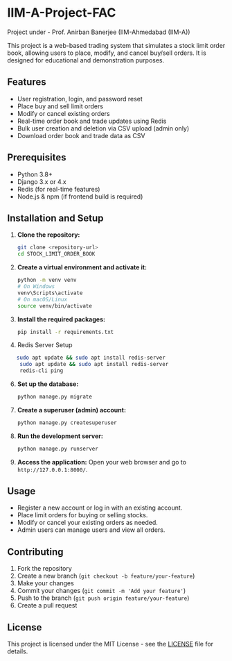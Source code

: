 # IIM-A-Project-FAC

Project under - Prof. Anirban Banerjee (IIM-Ahmedabad (IIM-A))


This project is a web-based trading system that simulates a stock limit order book, allowing users to place, modify, and cancel buy/sell orders. It is designed for educational and demonstration purposes.

## Features

- User registration, login, and password reset
- Place buy and sell limit orders
- Modify or cancel existing orders
- Real-time order book and trade updates using Redis
- Bulk user creation and deletion via CSV upload (admin only)
- Download order book and trade data as CSV

## Prerequisites

- Python 3.8+
- Django 3.x or 4.x
- Redis (for real-time features)
- Node.js & npm (if frontend build is required)

## Installation and Setup

1. **Clone the repository:**
   ```sh
   git clone <repository-url>
   cd STOCK_LIMIT_ORDER_BOOK
   ```
2. **Create a virtual environment and activate it:**
   ```sh
   python -m venv venv
   # On Windows
   venv\Scripts\activate
   # On macOS/Linux
   source venv/bin/activate
   ```
3. **Install the required packages:**
   ```sh
   pip install -r requirements.txt
   ```

4. Redis Server Setup
```sh
   sudo apt update && sudo apt install redis-server
    sudo apt update && sudo apt install redis-server
    redis-cli ping
```

6. **Set up the database:**
   ```sh
   python manage.py migrate
   ```
7. **Create a superuser (admin) account:**
   ```sh
   python manage.py createsuperuser
   ```
8. **Run the development server:**
   ```sh
   python manage.py runserver
   ```
9. **Access the application:**
   Open your web browser and go to `http://127.0.0.1:8000/`.

## Usage

- Register a new account or log in with an existing account.
- Place limit orders for buying or selling stocks.
- Modify or cancel your existing orders as needed.
- Admin users can manage users and view all orders.

## Contributing

1. Fork the repository
2. Create a new branch (`git checkout -b feature/your-feature`)
3. Make your changes
4. Commit your changes (`git commit -m 'Add your feature'`)
5. Push to the branch (`git push origin feature/your-feature`)
6. Create a pull request

## License

This project is licensed under the MIT License - see the [LICENSE](LICENSE) file for details.
